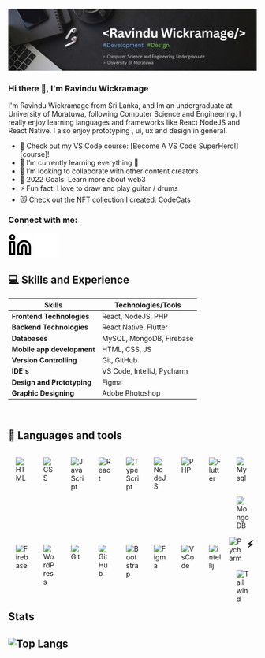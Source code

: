 ![Design and Development](https://github.com/RavinduWK/RavinduWK/blob/main/Banner_2.png)

### Hi there 👋, I'm Ravindu Wickramage
I'm Ravindu Wickramage from Sri Lanka, and Im an undergraduate at University of Moratuwa, following Computer Science and Engineering. I really enjoy learning languages and frameworks like React NodeJS and React Native. I also enjoy prototyping , ui, ux and design in general. 

- 🔭 Check out my VS Code course: [Become A VS Code SuperHero!][course]!
- 🌱 I’m currently learning everything 🤣
- 👯 I’m looking to collaborate with other content creators
- 🥅 2022 Goals: Learn more about web3
- ⚡ Fun fact: I love to draw and play guitar / drums
- 😻 Check out the NFT collection I created: [CodeCats](https://opensea.io/collection/codecats?search[sortAscending]=true&search[sortBy]=PRICE&search[toggles][0]=BUY_NOW)

### Connect with me:

[![website](./img/linkedin-light.svg)](https://linkedin.com/in/codeSTACKr#gh-light-mode-only)
[![website](./img/linkedin-dark.svg)](https://linkedin.com/in/codeSTACKr#gh-dark-mode-only)
&nbsp;&nbsp;



## 💻 Skills and Experience

| **Skills**                 | **Technologies/Tools**          |
|----------------------------|---------------------------------|
| **Frontend Technologies**  | React, NodeJS, PHP              |
| **Backend Technologies**   | React Native, Flutter           |
| **Databases**              | MySQL, MongoDB, Firebase        |
| **Mobile app development** | HTML, CSS, JS                   |
| **Version Controlling**    | Git, GitHub                     |
| **IDE's**                  | VS Code, IntelliJ, Pycharm      |
| **Design and Prototyping** | Figma                           |
| **Graphic Designing**      | Adobe Photoshop                 |


<br>

<h2>🧰 Languages and tools</h2>

<img align="left" alt="HTML" width="26px" style="padding:15px;" src="https://cdn.jsdelivr.net/gh/devicons/devicon/icons/html5/html5-plain.svg" />
<img align="left" alt="CSS" width="26px" style="padding:15px;" src="https://cdn.jsdelivr.net/gh/devicons/devicon/icons/css3/css3-plain.svg" />
<img align="left" alt="JavaScript" width="26px" style="padding:15px;" src="https://cdn.jsdelivr.net/gh/devicons/devicon/icons/javascript/javascript-plain.svg" />
<img align="left" alt="React" width="26px" style="padding:15px;" src="https://cdn.jsdelivr.net/gh/devicons/devicon/icons/react/react-original.svg" />
<img align="left" alt="TypeScript" width="26px" style="padding:15px;" src="https://cdn.jsdelivr.net/gh/devicons/devicon/icons/typescript/typescript-plain.svg" />
<img align="left" alt="NodeJS" width="26px" style="padding:15px;" src="https://cdn.jsdelivr.net/gh/devicons/devicon/icons/nodejs/nodejs-original-wordmark.svg" />
<img align="left" alt="PHP" width="26px" style="padding:15px;" src="https://cdn.jsdelivr.net/gh/devicons/devicon/icons/php/php-original.svg" />
<img align="left" alt="Flutter" width="26px" style="padding:15px;" src="https://cdn.jsdelivr.net/gh/devicons/devicon/icons/flutter/flutter-original.svg" />
<img align="left" alt="Mysql" width="26px" style="padding:15px;" src="https://cdn.jsdelivr.net/gh/devicons/devicon/icons/mysql/mysql-original.svg"/>
<img align="left" alt="MongoDB" width="26px" style="padding:15px;" src="https://cdn.jsdelivr.net/gh/devicons/devicon/icons/mongodb/mongodb-original.svg"/>
<img align="left" alt="Firebase" width="26px" style="padding:15px;" src="https://cdn.jsdelivr.net/gh/devicons/devicon/icons/firebase/firebase-plain.svg"/>
<img align="left" alt="WordPress" width="26px" style="padding:15px;" src="https://cdn.jsdelivr.net/gh/devicons/devicon/icons/wordpress/wordpress-plain.svg" />
<img align="left" alt="Git" width="26px" style="padding:15px;" src="https://cdn.jsdelivr.net/gh/devicons/devicon/icons/git/git-original.svg" />
<img align="left" alt="GitHub" width="26px" style="padding:15px;" src="https://cdn.jsdelivr.net/gh/devicons/devicon/icons/github/github-original.svg" />
<img align="left" alt="Bootstrap" width="26px" style="padding:15px;" src="https://cdn.jsdelivr.net/gh/devicons/devicon/icons/bootstrap/bootstrap-plain.svg" />
<img align="left" alt="Figma" width="26px" style="padding:15px;" src="https://cdn.jsdelivr.net/gh/devicons/devicon/icons/figma/figma-original.svg" />
<img align="left" alt="VsCode" width="26px" style="padding:15px;" src="https://cdn.jsdelivr.net/gh/devicons/devicon/icons/vscode/vscode-original.svg" />
<img align="left" alt="intellij" width="26px" style="padding:15px;" src="https://cdn.jsdelivr.net/gh/devicons/devicon/icons/intellij/intellij-original.svg" />
<br>
<img align="left" alt="Pycharm" width="26px" style="vertical-align:middle; margin-right:10px;" src="https://cdn.jsdelivr.net/gh/devicons/devicon/icons/pycharm/pycharm-plain.svg" />
<img align="left" alt="Tailwind" width="26px" style="padding:15px;" src="https://cdn.jsdelivr.net/gh/devicons/devicon/icons/photoshop/photoshop-plain.svg" />

<br />
<br /> 

 <h2>⚡ Stats<h2>
 


![Top Langs](https://github-readme-stats.vercel.app/api/top-langs/?username=RavinduWK&hide=html&layout=compact&langs_count=6&theme=vision-friendly-dark&hide_border=true)

<br/>


